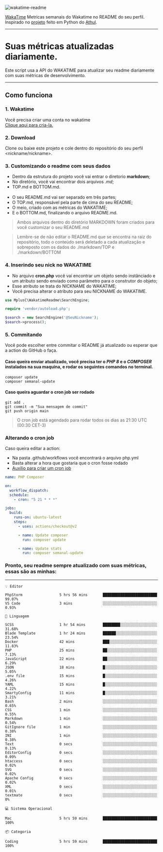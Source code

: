 ![wakatime-readme](https://socialify.git.ci/bymatheus/wakatime-readme/image?description=1&descriptionEditable=M%C3%A9tricas%20semanais%20do%20Wakatime%20no%20seu%20README%20de%20perfil.&font=KoHo&forks=1&language=1&owner=1&pattern=Signal&stargazers=1&theme=Dark)

[WakaTime](https://wakatime.com) Metricas semanais do Wakatime no README do seu perfil. <br>
Inspirado no [projeto](https://github.com/athul/waka-readme) feito em Python do [Athul](https://github.com/athul).
___

# Suas métricas atualizadas diariamente.
Este script usa a API do WAKATIME para atualizar seu readme diariamente com suas métricas de desenvolvimento.

___

## Como funciona

### 1. Wakatime
Você precisa criar uma conta no wakatime <br>
[Clique aqui para cria-la.](https://wakatime.com) 

### 2. Download
Clone ou baixe este projeto e cole dentro do repositório do seu perfil <nickname/nickname>.

### 3. Customizando o readme com seus dados
- Dentro da estrutura do projeto você vai entrar o diretorio **markdown**;  
- No diretório, você vai encontrar dois arquivos *.md*;
- TOP.md e BOTTOM.md.
<br><br>
- O seu README.md vai ser separado em três partes; 
- O TOP.md, responsável pela parte de cima do seu README;
- O meio, criado com as métricas do WAKATIME;
- E o BOTTOM.md, finalizando o arquivo README.md.<br>

> Ambos arquivos dentro do diretório MARKDOWN foram criados para você customizar o seu README.md

> Lembre-se de não editar o README.md que se encontra na raiz do repositório, todo o conteúdo será deletado a cada atualização e sobreposto com os dados do ./markdown/TOP e ./markdown/BOTTOM

### 4. Inserindo seu nick no WAKATIME
- No arquivo **cron.php** você vai encontrar um objeto sendo instânciado e um atributo sendo enviado como parâmetro para o construtor do objeto;
- Esse atributo se trata do NICKNAME do WAKATIME;
- Você precisa alterar o atributo para seu NICKNAME do WAKATIME.

```php
use MplusC\WakatimeReadme\SearchEngine;

require 'vendor/autoload.php';

$search = new SearchEngine('@SeuNickname');
$search->process();
```

### 5. Commitando
Você pode escolher entre commitar o README já atualizado ou esperar que a action do GitHub o faça. <br>

#### Caso queira enviar atualizado, você precisa ter o *PHP 8* e o *COMPOSER* instalados na sua maquina, e rodar os seguintes comandos no terminal.
```composer
composer update
composer semanal-update 
```

#### Caso queira aguardar o cron job ser rodado 
```git 
git add .
git commit -m "Sua mensagem de commit"
git push origin main
```

>O cron job está agendado para rodar todos os dias as 21:30 UTC (00:30 CET-3) 

### Alterando o cron job
Caso queira editar a action:

- Na pasta .github/workflows você encontrará o arquivo php.yml
- Basta alterar a hora que gostaria que o cron fosse rodado
- [Auxilio para criar um cron job](https://crontab.guru)

```yml
name: PHP Composer

on:
  workflow_dispatch:
  schedule:
    - cron: "5 21 * * *"

jobs:
  build:
    runs-on: ubuntu-latest
    steps:
      - uses: actions/checkout@v2

      - name: Update composer
        run: composer update

      - name: Update stats
        run: composer semanal-update
```

### Pronto, seu readme sempre atualizado com suas métricas, essas são as minhas:

___
```text
💡 Editor

PhpStorm                 5 hrs 56 mins       █████████████████████████     99.07%
VS Code                  3 mins              ░░░░░░░░░░░░░░░░░░░░░░░░░      0.93%
```
```text
💬 Linguagem

SCSS                     1 hr 54 mins        ████████░░░░░░░░░░░░░░░░░     31.68%
Blade Template           1 hr 24 mins        ██████░░░░░░░░░░░░░░░░░░░     23.54%
Docker                   42 mins             ███░░░░░░░░░░░░░░░░░░░░░░     11.83%
PHP                      25 mins             ██░░░░░░░░░░░░░░░░░░░░░░░      7.13%
JavaScript               22 mins             ██░░░░░░░░░░░░░░░░░░░░░░░      6.29%
JSON                     18 mins             █░░░░░░░░░░░░░░░░░░░░░░░░      5.05%
.env file                15 mins             █░░░░░░░░░░░░░░░░░░░░░░░░      4.26%
YAML                     15 mins             █░░░░░░░░░░░░░░░░░░░░░░░░      4.22%
SmartyConfig             11 mins             █░░░░░░░░░░░░░░░░░░░░░░░░      3.21%
Bash                     2 mins              ░░░░░░░░░░░░░░░░░░░░░░░░░      0.65%
CSS                      1 min               ░░░░░░░░░░░░░░░░░░░░░░░░░      0.55%
Markdown                 1 min               ░░░░░░░░░░░░░░░░░░░░░░░░░      0.54%
GitIgnore file           1 min               ░░░░░░░░░░░░░░░░░░░░░░░░░      0.38%
INI                      1 min               ░░░░░░░░░░░░░░░░░░░░░░░░░      0.38%
Text                     0 secs              ░░░░░░░░░░░░░░░░░░░░░░░░░      0.13%
EditorConfig             0 secs              ░░░░░░░░░░░░░░░░░░░░░░░░░      0.09%
htaccess                 0 secs              ░░░░░░░░░░░░░░░░░░░░░░░░░      0.02%
SVG                      0 secs              ░░░░░░░░░░░░░░░░░░░░░░░░░      0.02%
Apache Config            0 secs              ░░░░░░░░░░░░░░░░░░░░░░░░░      0.02%
XML                      0 secs              ░░░░░░░░░░░░░░░░░░░░░░░░░      0.01%
textmate                 0 secs              ░░░░░░░░░░░░░░░░░░░░░░░░░         0%
```
```text
💻 Sistema Operacional

Mac                      5 hrs 59 mins       █████████████████████████       100%
```
```text
📦 Categoria

Coding                   5 hrs 59 mins       █████████████████████████       100%
```
